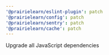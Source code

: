 ```yaml
---
'@prairielearn/eslint-plugin': patch
'@prairielearn/config': patch
'@prairielearn/sentry': patch
'@prairielearn/cache': patch
---
```


Upgrade all JavaScript dependencies
